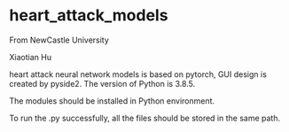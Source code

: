 # heart_attack_models
From NewCastle University

Xiaotian Hu

heart attack neural network models is based on pytorch, GUI design is created by pyside2. The version of Python is 3.8.5.

The modules should be installed in Python environment.

To run the .py successfully, all the files should be stored in the same path.
